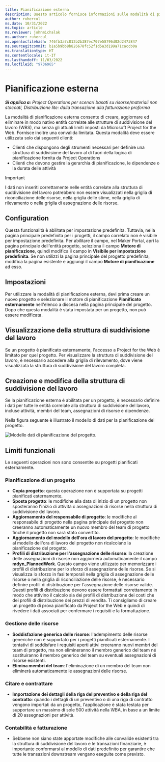 ```yaml
---
title: Pianificazione esterna
description: Questo articolo fornisce informazioni sulle modalità di pianificazione esterna.
author: ruhercul
ms.date: 10/31/2022
ms.topic: article
ms.reviewer: johnmichalak
ms.author: ruhercul
ms.openlocfilehash: 746fb3a7c812b2b387ec707e58796d02d2473847
ms.sourcegitcommit: b1a5b9bb8b826678fc52f1d5a3d199a71caccb0a
ms.translationtype: HT
ms.contentlocale: it-IT
ms.lasthandoff: 11/03/2022
ms.locfileid: "9736965"
---
```

# <a name="external-scheduling"></a>Pianificazione esterna

_**Si applica a:** Project Operations per scenari basati su risorse/materiali non stoccati, Distribuzione lite: dalla transazione alla fatturazione proforma_

La modalità di pianificazione esterna consente di creare, aggiornare ed eliminare in modo nativo entità correlate alle strutture di suddivisione del lavoro (WBS), ma senza gli attuali limiti imposti da Microsoft Project for the Web. Fornisce inoltre una convalida limitata. Questa modalità deve essere utilizzata solo dai seguenti clienti:

- Clienti che dispongono degli strumenti necessari per definire una struttura di suddivisione del lavoro al di fuori della logica di pianificazione fornita da Project Operations
- Clienti che devono gestire la gerarchia di pianificazione, le dipendenze o la durata delle attività

> [!IMPORTANT]
> I dati non inseriti correttamente nelle entità correlate alla struttura di suddivisione del lavoro potrebbero non essere visualizzati nella griglia di riconciliazione delle risorse, nella griglia delle stime, nella griglia di rilevamento o nella griglia di assegnazione delle risorse.

## <a name="configuration"></a>Configuration

Questa funzionalità è abilitata per impostazione predefinita. Tuttavia, nella pagina principale predefinita per i progetti, il campo correlato non è visibile per impostazione predefinita. Per abilitare il campo, nel Maker Portal, apri la pagina principale dell'entità progetto, seleziona il campo **Motore di pianificazione**, quindi modifica il campo in **Visibile per impostazione predefinita**. Se non utilizzi la pagina principale del progetto predefinita, modifica la pagina esistente e aggiungi il campo **Motore di pianificazione** ad esso.

## <a name="settings"></a>Impostazioni

Per utilizzare la modalità di pianificazione esterna, devi prima creare un nuovo progetto e selezionare il motore di pianificazione **Pianificato esternamente** nell'elenco a discesa nella pagina principale del progetto. Dopo che questa modalità è stata impostata per un progetto, non può essere modificata.

## <a name="viewing-the-wbs"></a>Visualizzazione della struttura di suddivisione del lavoro

Se un progetto è pianificato esternamente, l'accesso a Project for the Web è limitato per quel progetto. Per visualizzare la struttura di suddivisione del lavoro, è necessario accedere alla griglia di rilevamento, dove viene visualizzata la struttura di suddivisione del lavoro completa.

## <a name="creating-and-editing-the-wbs"></a>Creazione e modifica della struttura di suddivisione del lavoro

Se la pianificazione esterna è abilitata per un progetto, è necessario definire i dati per tutte le entità correlate alla struttura di suddivisione del lavoro, incluse attività, membri del team, assegnazioni di risorse e dipendenze.

Nella figura seguente è illustrato il modello di dati per la pianificazione del progetto.

![Modello dati di pianificazione del progetto.](media/projectplanningdatamodel.png)

## <a name="functional-limitations"></a>Limiti funzionali

Le seguenti operazioni non sono consentite su progetti pianificati esternamente.

### <a name="project-planning"></a>Pianificazione di un progetto

- **Copia progetto**: questa operazione non è supportata su progetti pianificati esternamente.
- **Sposta progetto**: le modifiche alla data di inizio di un progetto non sposteranno l'inizio di attività o assegnazioni di risorse nella struttura di suddivisione del lavoro.
- **Aggiornamento del responsabile di progetto**: le modifiche al responsabile di progetto nella pagina principale del progetto non creeranno automaticamente un nuovo membro del team di progetto finché il progetto non sarà stato convertito.
- **Aggiornamento del modello dell'ora di lavoro del progetto**: le modifiche al modello dell'ora di lavoro del progetto non ricalcolano la pianificazione del progetto.
- **Profili di distribuzione per l'assegnazione delle risorse**: la creazione delle assegnazioni di risorse non aggiornerà automaticamente il campo **mdyn\_PlannedWork**. Questo campo viene utilizzato per memorizzare i profili di distribuzione per lo sforzo di assegnazione delle risorse. Se si visualizza lo sforzo in fasi temporali nella griglia di assegnazione delle risorse o nella griglia di riconciliazione delle risorse, è necessario definire profili di distribuzione per l'assegnazione delle risorse valide. Questi profili di distribuzione devono essere formattati correttamente in modo che attivino il calcolo sia dei profili di distribuzione dei costi che dei profili di distribuzione dei prezzi di vendita. Ti consigliamo di creare un progetto di prova pianificato da Project for the Web e quindi di rivedere i dati associati per confermare i requisiti e la formattazione.

### <a name="resource-management"></a>Gestione delle risorse

- **Soddisfazione generica delle risorse**: l'adempimento delle risorse generiche non è supportato per i progetti pianificati esternamente. I tentativi di soddisfare i requisiti aperti attivi creeranno nuovi membri del team di progetto, ma non elimineranno il membro generico del team né sostituiranno il membro generico del team su eventuali assegnazioni di risorse esistenti.
- **Elimina membri del team**: l'eliminazione di un membro del team non eliminerà automaticamente le assegnazioni delle risorse.

### <a name="quoting-and-contracting"></a>Citare e contrattare

- **Importazione dei dettagli della riga del preventivo e della riga del contratto**: quando i dettagli di un preventivo o di una riga di contratto vengono importati da un progetto, l'applicazione è stata testata per supportare un massimo di sole 500 attività nella WBA, in base a un limite di 20 assegnazioni per attività.

### <a name="actuals-and-invoicing"></a>Contabilità e fatturazione

- Sebbene non siano state apportate modifiche alle convalide esistenti tra la struttura di suddivisione del lavoro e le transazioni finanziarie, è importante conformarsi al modello di dati predefinito per garantire che tutte le transazioni downstream vengano eseguite come previsto.
